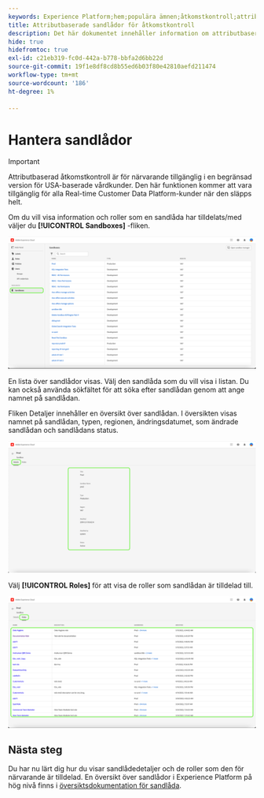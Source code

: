 ```yaml
---
keywords: Experience Platform;hem;populära ämnen;åtkomstkontroll;attributbaserad åtkomstkontroll;ABAC
title: Attributbaserade sandlådor för åtkomstkontroll
description: Det här dokumentet innehåller information om attributbaserad åtkomstkontroll i Adobe Experience Platform
hide: true
hidefromtoc: true
exl-id: c21eb319-fc0d-442a-b778-bbfa2d6bb22d
source-git-commit: 19f1e8df8cd8b55ed6b03f80e42810aefd211474
workflow-type: tm+mt
source-wordcount: '186'
ht-degree: 1%

---
```


# Hantera sandlådor

>[!IMPORTANT]
>
>Attributbaserad åtkomstkontroll är för närvarande tillgänglig i en begränsad version för USA-baserade vårdkunder. Den här funktionen kommer att vara tillgänglig för alla Real-time Customer Data Platform-kunder när den släpps helt.

Om du vill visa information och roller som en sandlåda har tilldelats/med väljer du **[!UICONTROL Sandboxes]** -fliken.

![flash-sandboxes-tab](../../images/flac-ui/flac-sandboxes-tab.png)

En lista över sandlådor visas. Välj den sandlåda som du vill visa i listan. Du kan också använda sökfältet för att söka efter sandlådan genom att ange namnet på sandlådan.

Fliken Detaljer innehåller en översikt över sandlådan. I översikten visas namnet på sandlådan, typen, regionen, ändringsdatumet, som ändrade sandlådan och sandlådans status.

![flash-sandbox-details](../../images/flac-ui/flac-sandboxes-details.png)

Välj **[!UICONTROL Roles]** för att visa de roller som sandlådan är tilldelad till.

![flash-sandbox-roles](../../images/flac-ui/flac-sandboxes-roles.png)

## Nästa steg

Du har nu lärt dig hur du visar sandlådedetaljer och de roller som den för närvarande är tilldelad. En översikt över sandlådor i Experience Platform på hög nivå finns i [översiktsdokumentation för sandlåda](../../sanboxes/../ui/overview.md).
